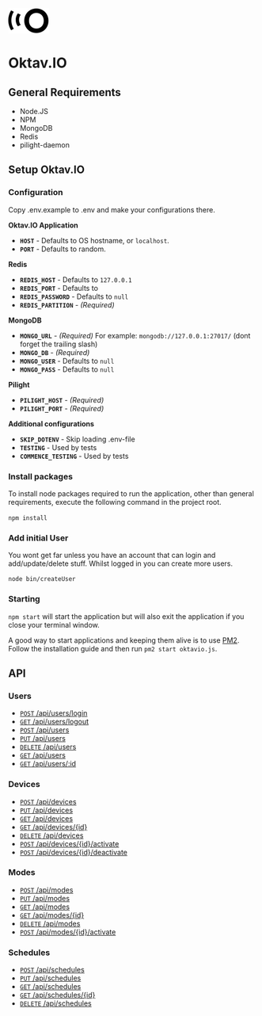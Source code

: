 ![Oktav.IO](oktavio.png)
# Oktav.IO

## General Requirements

* Node.JS
* NPM
* MongoDB
* Redis
* pilight-daemon

## Setup Oktav.IO

### Configuration

Copy .env.example to .env and make your configurations there.

**Oktav.IO Application**

* **`HOST`** - Defaults to OS hostname, or `localhost`.
* **`PORT`** - Defaults to random.

**Redis**

* **`REDIS_HOST`** - Defaults to `127.0.0.1`
* **`REDIS_PORT`** - Defaults to
* **`REDIS_PASSWORD`** - Defaults to `null`
* **`REDIS_PARTITION`** - _(Required)_

**MongoDB**

* **`MONGO_URL`** - _(Required)_ For example: `mongodb://127.0.0.1:27017/` (dont forget the trailing slash)
* **`MONGO_DB`** - _(Required)_
* **`MONGO_USER`** - Defaults to `null`
* **`MONGO_PASS`** - Defaults to `null`

**Pilight**

* **`PILIGHT_HOST`** - _(Required)_
* **`PILIGHT_PORT`** - _(Required)_

**Additional configurations**

* **`SKIP_DOTENV`** - Skip loading .env-file
* **`TESTING`** - Used by tests
* **`COMMENCE_TESTING`** - Used by tests

### Install packages

To install node packages required to run the application, other than general requirements, execute the following command in the project root.

`npm install`

### Add initial User

You wont get far unless you have an account that can login and add/update/delete stuff. Whilst logged in you can create more users.

```
node bin/createUser
```

### Starting

`npm start` will start the application but will also exit the application if you close your terminal window.

A good way to start applications and keeping them alive is to use [PM2](https://github.com/Unitech/pm2). Follow the installation guide and then run ``pm2 start oktavio.js``.

## API

### Users

* [<code>POST</code> /api/users/login](documentation/users/POST_users_login.md)
* [<code>GET</code> /api/users/logout](documentation/users/GET_users_logout.md)
* [<code>POST</code> /api/users](documentation/users/POST_users.md)
* [<code>PUT</code> /api/users](documentation/users/PUT_users.md)
* [<code>DELETE</code> /api/users](documentation/users/DELETE_users.md)
* [<code>GET</code> /api/users](documentation/users/GET_users.md)
* [<code>GET</code> /api/users/:id](documentation/users/GET_users_id.md)

### Devices

* [<code>POST</code> /api/devices](documentation/devices/POST_devices.md)
* [<code>PUT</code> /api/devices](documentation/devices/PUT_devices.md)
* [<code>GET</code> /api/devices](documentation/devices/GET_devices.md)
* [<code>GET</code> /api/devices/{id}](documentation/devices/GET_devices_id.md)
* [<code>DELETE</code> /api/devices](documentation/devices/DELETE_devices.md)
* [<code>POST</code> /api/devices/{id}/activate](documentation/devices/POST_device_activate.md)
* [<code>POST</code> /api/devices/{id}/deactivate](documentation/devices/POST_device_deactivate.md)

### Modes

* [<code>POST</code> /api/modes](documentation/modes/POST_modes.md)
* [<code>PUT</code> /api/modes](documentation/modes/PUT_modes.md)
* [<code>GET</code> /api/modes](documentation/modes/GET_modes.md)
* [<code>GET</code> /api/modes/{id}](documentation/modes/GET_modes_id.md)
* [<code>DELETE</code> /api/modes](documentation/modes/DELETE_modes.md)
* [<code>POST</code> /api/modes/{id}/activate](documentation/modes/POST_modes_activate.md)

### Schedules

* [<code>POST</code> /api/schedules](documentation/schedules/POST_schedules.md)
* [<code>PUT</code> /api/schedules](documentation/schedules/PUT_schedules.md)
* [<code>GET</code> /api/schedules](documentation/schedules/GET_modes.md)
* [<code>GET</code> /api/schedules/{id}](documentation/schedules/GET_schedules_id.md)
* [<code>DELETE</code> /api/schedules](documentation/schedules/DELETE_schedules.md)
